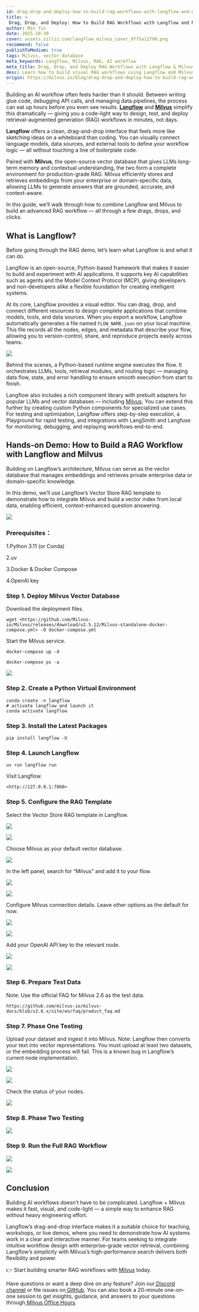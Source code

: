 ```yaml
---
id: drag-drop-and-deploy-how-to-build-rag-workflows-with-langflow-and-milvus.md
title: >
 Drag, Drop, and Deploy: How to Build RAG Workflows with Langflow and Milvus
author: Min Yin
date: 2025-10-30
cover: assets.zilliz.com/langflow_milvus_cover_9f75a11f90.png
recommend: false
publishToMedium: true
tags: Milvus, vector database
meta_keywords: Langflow, Milvus, RAG, AI workflow
meta_title: Drag, Drop, and Deploy RAG Workflows with Langflow & Milvus
desc: Learn how to build visual RAG workflows using Langflow and Milvus. Drag, drop, and deploy context-aware AI apps in minutes—no coding required.
origin: https://milvus.io/blog/drag-drop-and-deploy-how-to-build-rag-workflows-with-langflow-and-milvus
---
```


Building an AI workflow often feels harder than it should. Between writing glue code, debugging API calls, and managing data pipelines, the process can eat up hours before you even see results. [**Langflow**](https://www.langflow.org/) and [**Milvus**](https://milvus.io/) simplify this dramatically — giving you a code-light way to design, test, and deploy retrieval-augmented generation (RAG) workflows in minutes, not days.

**Langflow** offers a clean, drag-and-drop interface that feels more like sketching ideas on a whiteboard than coding. You can visually connect language models, data sources, and external tools to define your workflow logic — all without touching a line of boilerplate code.

Paired with **Milvus**, the open-source vector database that gives LLMs long-term memory and contextual understanding, the two form a complete environment for production-grade RAG. Milvus efficiently stores and retrieves embeddings from your enterprise or domain-specific data, allowing LLMs to generate answers that are grounded, accurate, and context-aware.

In this guide, we’ll walk through how to combine Langflow and Milvus to build an advanced RAG workflow — all through a few drags, drops, and clicks.


## What is Langflow? 

Before going through the RAG demo, let’s learn what Langflow is and what it can do. 

Langflow is an open-source, Python-based framework that makes it easier to build and experiment with AI applications. It supports key AI capabilities such as agents and the Model Context Protocol (MCP), giving developers and non-developers alike a flexible foundation for creating intelligent systems. 

At its core, Langflow provides a visual editor. You can drag, drop, and connect different resources to design complete applications that combine models, tools, and data sources. When you export a workflow, Langflow automatically generates a file named `FLOW_NAME.json` on your local machine. This file records all the nodes, edges, and metadata that describe your flow, allowing you to version-control, share, and reproduce projects easily across teams.

![](https://assets.zilliz.com/Langflow_s_visual_editor_cd553ad4ad.png)

Behind the scenes, a Python-based runtime engine executes the flow. It orchestrates LLMs, tools, retrieval modules, and routing logic — managing data flow, state, and error handling to ensure smooth execution from start to finish.

Langflow also includes a rich component library with prebuilt adapters for popular LLMs and vector databases — including [Milvus](https://milvus.io/). You can extend this further by creating custom Python components for specialized use cases. For testing and optimization, Langflow offers step-by-step execution, a Playground for rapid testing, and integrations with LangSmith and Langfuse for monitoring, debugging, and replaying workflows end-to-end.


## Hands-on Demo: How to Build a RAG Workflow with Langflow and Milvus

Building on Langflow’s architecture, Milvus can serve as the vector database that manages embeddings and retrieves private enterprise data or domain-specific knowledge.

In this demo, we’ll use Langflow’s Vector Store RAG template to demonstrate how to integrate Milvus and build a vector index from local data, enabling efficient, context-enhanced question answering.

![](https://assets.zilliz.com/data_processing_flow_289a9376c9.webp)

### Prerequisites：

1.Python 3.11 (or Conda)

2.uv

3.Docker & Docker Compose

4.OpenAI key


### Step 1. Deploy Milvus Vector Database

Download the deployment files.
```
wget <https://github.com/Milvus-io/Milvus/releases/download/v2.5.12/Milvus-standalone-docker-compose.yml> -O docker-compose.yml
```
Start the Milvus service.
```
docker-compose up -d
```
```
docker-compose ps -a
```

![](https://assets.zilliz.com/start_milvus_service_860353ed55.webp)

### Step 2. Create a Python Virtual Environment
```
conda create -n langflow
# activate langflow and launch it
conda activate langflow
```
### Step 3. Install the Latest Packages
```
pip install langflow -U
```
### Step 4. Launch Langflow
```
uv run langflow run
```
Visit Langflow.
```
<http://127.0.0.1:7860>
```
### Step 5. Configure the RAG Template
Select the Vector Store RAG template in Langflow.

![](https://assets.zilliz.com/rag1_fcb0d1c3c5.webp)

![](https://assets.zilliz.com/rag2_f750e10a41.webp)

Choose Milvus as your default vector database.

![](https://assets.zilliz.com/vdb_milvus_925c6ce846.webp)

In the left panel, search for “Milvus” and add it to your flow.

![](https://assets.zilliz.com/add_milvus1_862d14d0d0.webp)

![](https://assets.zilliz.com/add_milvus2_4e3d6aacda.webp)

Configure Milvus connection details. Leave other options as the default for now.

![](https://assets.zilliz.com/connect1_a27d3e4f43.webp)

![](https://assets.zilliz.com/connect2_d8421c1525.webp)

Add your OpenAI API key to the relevant node.

![](https://assets.zilliz.com/openai_key_7a6596868c.webp)

![](https://assets.zilliz.com/openai_key2_4753bfb4d0.webp)

### Step 6. Prepare Test Data
Note: Use the official FAQ for Milvus 2.6 as the test data.
```
https://github.com/milvus-io/milvus-docs/blob/v2.6.x/site/en/faq/product_faq.md
```
### Step 7. Phase One Testing
Upload your dataset and ingest it into Milvus.
Note: Langflow then converts your text into vector representations. You must upload at least two datasets, or the embedding process will fail. This is a known bug in Langflow’s current node implementation.

![](https://assets.zilliz.com/ingest_7b804d870a.webp)

![](https://assets.zilliz.com/ingest2_fc7f1e4d9a.webp)

Check the status of your nodes.

![](https://assets.zilliz.com/test_48e02d48ca.webp)

### Step 8. Phase Two Testing

![](https://assets.zilliz.com/ingest_7b804d870a.webp)

### Step 9. Run the Full RAG Workflow

![](https://assets.zilliz.com/full_flow1_5b4f4962f5.webp)

![](https://assets.zilliz.com/full_flow2_535c722a3d.webp)

## Conclusion

Building AI workflows doesn’t have to be complicated. Langflow + Milvus makes it fast, visual, and code-light — a simple way to enhance RAG without heavy engineering effort.

Langflow’s drag-and-drop interface makes it a suitable choice for teaching, workshops, or live demos, where you need to demonstrate how AI systems work in a clear and interactive manner. For teams seeking to integrate intuitive workflow design with enterprise-grade vector retrieval, combining Langflow’s simplicity with Milvus’s high-performance search delivers both flexibility and power.

👉 Start building smarter RAG workflows with [Milvus](https://milvus.io/) today.

Have questions or want a deep dive on any feature? Join our[ Discord channel](https://discord.com/invite/8uyFbECzPX) or file issues on[ GitHub](https://github.com/milvus-io/milvus). You can also book a 20-minute one-on-one session to get insights, guidance, and answers to your questions through[ Milvus Office Hours](https://milvus.io/blog/join-milvus-office-hours-to-get-support-from-vectordb-experts.md).